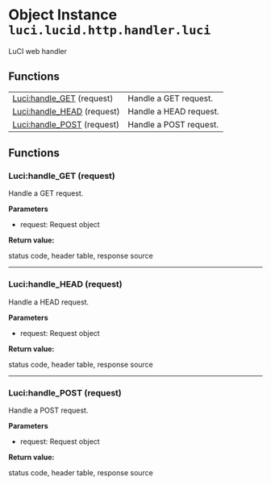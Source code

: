 # Object Instance `luci.lucid.http.handler.luci`

LuCI web handler

## Functions

|                                                        |                        |
| -                                                      | -                      |
| [Luci:handle_GET](#luci-handle_get-request) (request)   | Handle a GET request.  |
| [Luci:handle_HEAD](#luci-handle_head-request) (request) | Handle a HEAD request. |
| [Luci:handle_POST](#luci-handle_post-request) (request) | Handle a POST request. |

## Functions

### Luci:handle_GET (request)

Handle a GET request.

**Parameters**

- request: Request object

**Return value:**

status code, header table, response source

---
### Luci:handle_HEAD (request)

Handle a HEAD request.

**Parameters**

- request: Request object

**Return value:**

status code, header table, response source

---
### Luci:handle_POST (request)

Handle a POST request.

**Parameters**

- request: Request object

**Return value:**

status code, header table, response source

